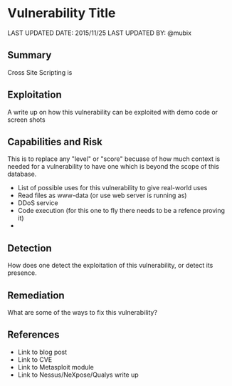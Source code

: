 # Vulnerability Title

LAST UPDATED DATE: 2015/11/25
LAST UPDATED BY: @mubix

## Summary

Cross Site Scripting is 

## Exploitation

A write up on how this vulnerability can be exploited with demo code or screen shots

## Capabilities and Risk

This is to replace any "level" or "score" becuase of how much context is needed
for a vulnerability to have one which is beyond the scope of this database.

- List of possible uses for this vulnerability to give real-world uses
- Read files as www-data (or use web server is running as)
- DDoS service
- Code execution (for this one to fly there needs to be a refence proving it)
- 

## Detection

How does one detect the exploitation of this vulnerability, or detect its presence.

## Remediation

What are some of the ways to fix this vulnerability?

## References

- Link to blog post
- Link to CVE
- Link to Metasploit module
- Link to Nessus/NeXpose/Qualys write up